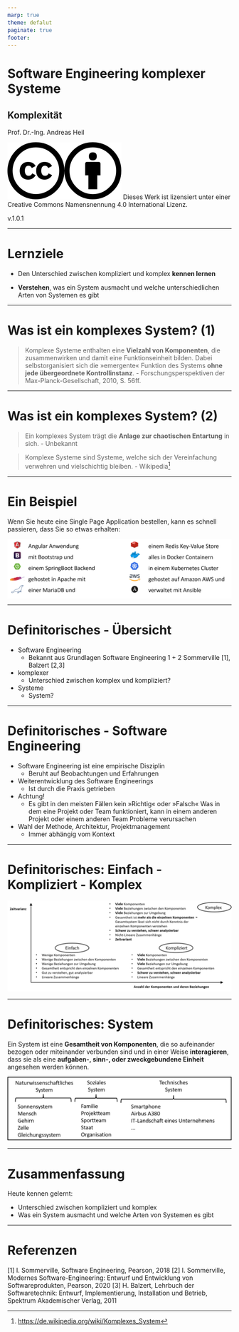 ```yaml
---
marp: true
theme: defalut
paginate: true
footer: 
---
```


# Software Engineering komplexer Systeme
## Komplexität

Prof. Dr.-Ing. Andreas Heil

![h:32 CC 4.0](../img/cc.svg)![h:32 CC 4.0](../img/by.svg) Dieses Werk ist lizensiert unter einer Creative Commons Namensnennung 4.0 International Lizenz.

v.1.0.1

---

# Lernziele

* Den Unterschied zwischen kompliziert und komplex **kennen lernen**

* **Verstehen**, was ein System ausmacht und welche unterschiedlichen Arten von Systemen es gibt

---

# Was ist ein komplexes System? (1)

> Komplexe Systeme enthalten eine **Vielzahl von Komponenten**, die zusammenwirken und damit eine Funktionseinheit bilden. Dabei selbstorganisiert sich die »emergente« Funktion des Systems **ohne jede übergeordnete Kontrollinstanz**. - Forschungsperspektiven der Max-Planck-Gesellschaft, 2010, S. 56ff. 

---

# Was ist ein komplexes System? (2)

> Ein komplexes System trägt die **Anlage zur chaotischen Entartung** in sich. - Unbekannt

> Komplexe Systeme sind Systeme, welche sich der Vereinfachung verwehren und vielschichtig bleiben. -
Wikipedia[^1]

---
<style>
img[alt~="center"] {
  display: block;
  margin: 0 auto;
}
</style>
# Ein Beispiel 

Wenn Sie heute eine Single Page Application bestellen, kann es schnell passieren, dass Sie so etwas erhalten: 

![center](../img/seks.01.tech_stack.png)

---

# Definitorisches - Übersicht

* Software Engineering
    * Bekannt aus Grundlagen Software Engineering 1 + 2
    Sommerville [1], Balzert [2,3]
* komplexer
    * Unterschied zwischen komplex und kompliziert?
* Systeme
    * System?

---

# Definitorisches - Software Engineering

* Software Engineering ist eine empirische Disziplin
    * Beruht auf Beobachtungen und Erfahrungen 
* Weiterentwicklung des Software Engineerings 
    * Ist durch die Praxis getrieben
* Achtung!
    * Es gibt in den meisten Fällen kein »Richtig« oder »Falsch«
	Was in dem eine Projekt oder Team funktioniert, kann in einem anderen Projekt oder einem anderen Team Probleme verursachen 
* Wahl der Methode, Architektur, Projektmanagement
    * Immer abhängig vom Kontext

---

# Definitorisches: Einfach - Kompliziert - Komplex

![](../img/seks.01.kompliziert-komplex.png)

---

# Definitorisches: System

Ein System ist eine **Gesamtheit von Komponenten**, die so aufeinander bezogen oder miteinander verbunden sind und in einer Weise **interagieren**, dass sie als eine **aufgaben-, sinn-, oder zweckgebundene Einheit** angesehen werden können.  

![w:800 center](../img/seks.01.system.png)

---

# Zusammenfassung

Heute kennen gelernt: 

* Unterschied zwischen kompliziert und komplex
* Was ein System ausmacht und welche Arten von Systemen es gibt

---

# Referenzen

[^1]:  https://de.wikipedia.org/wiki/Komplexes_System

[1] I. Sommerville, Software Engineering, Pearson, 2018
[2] I. Sommerville, Modernes Software-Engineering: Entwurf und Entwicklung von Softwareprodukten, Pearson, 2020
[3] H. Balzert, Lehrbuch der Softwaretechnik: Entwurf, Implementierung, Installation und Betrieb, Spektrum Akademischer Verlag, 2011


